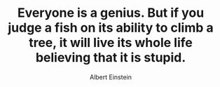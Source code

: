 ---
type: quote
title: Everyone is a genius. But if you judge a fish on its ability to climb a tree, it will live its whole life believing that it is stupid.
author: Albert Einstein
created: !!timestamp '2011-08-26 00:00:00'
---